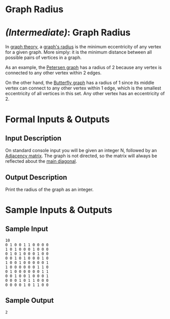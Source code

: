 # Graph Radius
<div class="md"><h1><a href="#IntermediateIcon"></a> <em>(Intermediate)</em>: Graph Radius</h1>
<p>In <a href="http://en.wikipedia.org/wiki/Graph_theory">graph theory</a>, a <a href="http://en.wikipedia.org/wiki/Distance_(graph_theory)">graph's radius</a> is the minimum eccentricity of any vertex for a given graph. More simply: it is the minimum distance between all possible pairs of vertices in a graph.</p>
<p>As an example, the <a href="http://en.wikipedia.org/wiki/Petersen_graph">Petersen graph</a> has a radius of 2 because any vertex is connected to any other vertex within 2 edges.</p>
<p>On the other hand, the <a href="http://en.wikipedia.org/wiki/Butterfly_graph">Butterfly graph</a> has a radius of 1 since its middle vertex can connect to any other vertex within 1 edge, which is the smallest eccentricity of all vertices in this set. Any other vertex has an eccentricity of 2.</p>
<h1>Formal Inputs &amp; Outputs</h1>
<h2>Input Description</h2>
<p>On standard console input you will be given an integer N, followed by an <a href="http://en.wikipedia.org/wiki/Adjacency_matrix">Adjacency matrix</a>. The graph is not directed, so the matrix will always be reflected about the <a href="http://en.wikipedia.org/wiki/Main_diagonal">main diagonal</a>.</p>
<h2>Output Description</h2>
<p>Print the radius of the graph as an integer.</p>
<h1>Sample Inputs &amp; Outputs</h1>
<h2>Sample Input</h2>
<pre><code>10
0 1 0 0 1 1 0 0 0 0
1 0 1 0 0 0 1 0 0 0
0 1 0 1 0 0 0 1 0 0
0 0 1 0 1 0 0 0 1 0
1 0 0 1 0 0 0 0 0 1
1 0 0 0 0 0 0 1 1 0
0 1 0 0 0 0 0 0 1 1
0 0 1 0 0 1 0 0 0 1
0 0 0 1 0 1 1 0 0 0
0 0 0 0 1 0 1 1 0 0
</code></pre>
<h2>Sample Output</h2>
<pre><code>2
</code></pre>
</div>
